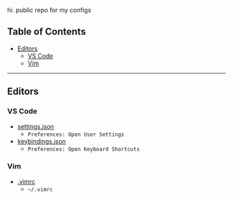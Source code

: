 hi. public repo for my configs

## Table of Contents
* [Editors](#editors)
  * [VS Code](#vs-code)
  * [Vim](#vim)
 
 ---


## Editors

### VS Code

- [settings.json](vscode/settings.json)
  - `Preferences: Open User Settings`
- [keybindings.json](vscode/keybindings.json)
  - `Preferences: Open Keyboard Shortcuts`

### Vim
- [.vimrc](vim/.vimrc)
  - `~/.vimrc`
  
